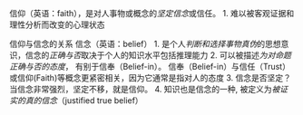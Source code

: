 信仰（英语：faith），是对人事物或概念的*坚定信念*或信任。
	1. 难以被客观证据和理性分析而改变的心理状态

信仰与信念的关系
信念（英语：belief）
	1. 是个人*判断和选择事物真伪*的思想意识，信念的*正确与否*取决于个人的知识水平包括推理能力
	2. 可以被描述*为对命题正确与否的态度*， 有别于信奉（Belief-in）。 信奉（Belief-in）与信任（Trust）或信仰(Faith)等概念更紧密相关，因为它通常是指对人的态度
	3. 信念是否坚定？当信念非常强烈，坚定不移，就是信仰。
	4. 知识也是信念的一种, 被定义为*被证实的真的信念*（justified true belief）